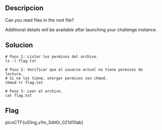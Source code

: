## Descripcion

Can you read files in the root file?

Additional details will be available after launching your challenge instance.


## Solucion
```
# Paso 1: Listar los permisos del archivo.
ls -l flag.txt

# Paso 2: Verificar que el usuario actual no tiene permisos de lectura.
# Si no los tiene, otorgar permisos con chmod.
chmod +r flag.txt

# Paso 3: Leer el archivo.
cat flag.txt

```

## Flag
picoCTF{uS1ng_v1m_3dit0r_021d10ab}